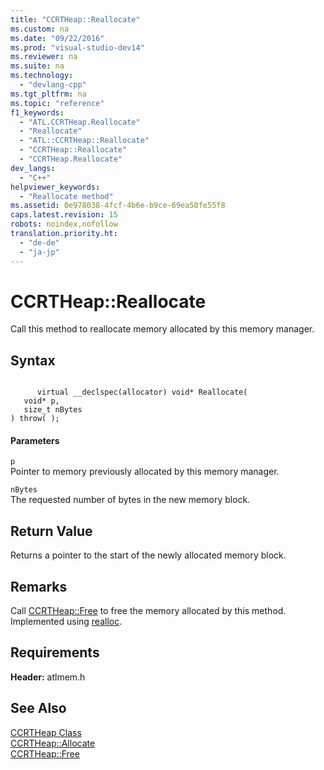 ```yaml
---
title: "CCRTHeap::Reallocate"
ms.custom: na
ms.date: "09/22/2016"
ms.prod: "visual-studio-dev14"
ms.reviewer: na
ms.suite: na
ms.technology: 
  - "devlang-cpp"
ms.tgt_pltfrm: na
ms.topic: "reference"
f1_keywords: 
  - "ATL.CCRTHeap.Reallocate"
  - "Reallocate"
  - "ATL::CCRTHeap::Reallocate"
  - "CCRTHeap::Reallocate"
  - "CCRTHeap.Reallocate"
dev_langs: 
  - "C++"
helpviewer_keywords: 
  - "Reallocate method"
ms.assetid: 0e978038-4fcf-4b6e-b9ce-69ea50fe55f8
caps.latest.revision: 15
robots: noindex,nofollow
translation.priority.ht: 
  - "de-de"
  - "ja-jp"
---
```

# CCRTHeap::Reallocate
Call this method to reallocate memory allocated by this memory manager.  
  
## Syntax  
  
```  
  
      virtual __declspec(allocator) void* Reallocate(  
   void* p,  
   size_t nBytes   
) throw( );  
```  
  
#### Parameters  
 `p`  
 Pointer to memory previously allocated by this memory manager.  
  
 `nBytes`  
 The requested number of bytes in the new memory block.  
  
## Return Value  
 Returns a pointer to the start of the newly allocated memory block.  
  
## Remarks  
 Call [CCRTHeap::Free](../vs140/ccrtheap--free.md) to free the memory allocated by this method. Implemented using [realloc](../vs140/realloc.md).  
  
## Requirements  
 **Header:** atlmem.h  
  
## See Also  
 [CCRTHeap Class](../vs140/ccrtheap-class.md)   
 [CCRTHeap::Allocate](../vs140/ccrtheap--allocate.md)   
 [CCRTHeap::Free](../vs140/ccrtheap--free.md)
